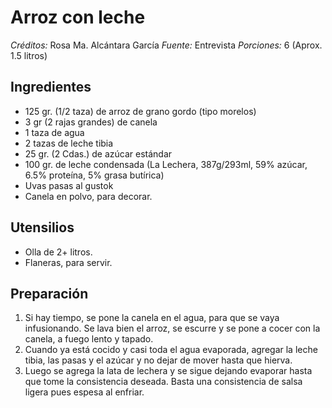 # Arroz con leche

*Créditos:* Rosa Ma. Alcántara García
*Fuente:* Entrevista
*Porciones:* 6 (Aprox. 1.5 litros)


## Ingredientes

- 125 gr. (1/2 taza) de arroz de grano gordo (tipo morelos)
- 3 gr (2 rajas grandes) de canela
- 1 taza de agua
- 2 tazas de leche tibia
- 25 gr. (2 Cdas.) de azúcar estándar 
- 100 gr. de leche condensada (La Lechera, 387g/293ml, 59% azúcar, 6.5% proteína, 5% grasa butírica)
- Uvas pasas al gustok
- Canela en polvo, para decorar.

## Utensilios

- Olla de 2+ litros.
- Flaneras, para servir.

## Preparación

1. Si hay tiempo, se pone la canela en el agua, para que se vaya infusionando. Se lava bien el arroz, se escurre y se pone a cocer con la canela, a fuego lento y tapado.
2. Cuando ya está cocido y casi toda el agua evaporada, agregar la leche tibia, las pasas y el azúcar y no dejar de mover hasta que hierva.
3. Luego se agrega la lata de lechera y se sigue dejando evaporar hasta que tome la consistencia deseada. Basta una consistencia de salsa ligera pues espesa al enfriar.



